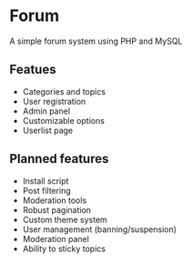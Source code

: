 # Forum
A simple forum system using PHP and MySQL

## Featues
* Categories and topics
* User registration
* Admin panel
* Customizable options
* Userlist page

## Planned features
* Install script
* Post filtering
* Moderation tools
* Robust pagination
* Custom theme system
* User management (banning/suspension)
* Moderation panel
* Ability to sticky topics
